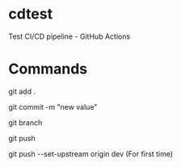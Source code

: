 # cdtest
Test CI/CD pipeline - GitHub Actions

# Commands


git add . 

git commit -m "new value"

git branch

git push 

git push --set-upstream origin dev (For first time)

